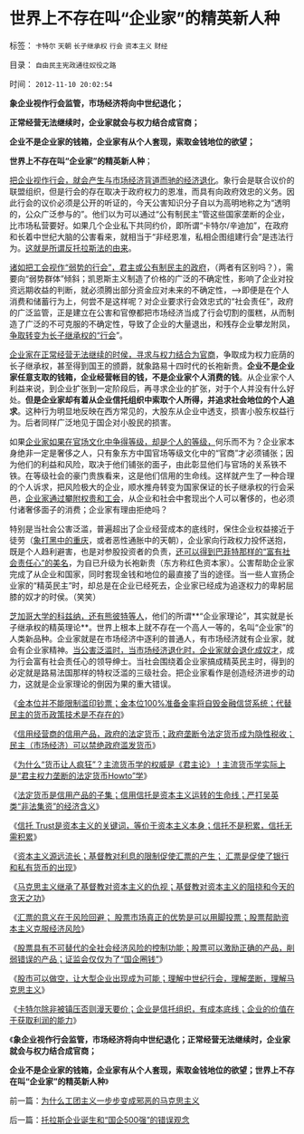 # 世界上不存在叫“企业家”的精英新人种

标签： `卡特尔` `天朝` `长子继承权` `行会` `资本主义` `财经` 

目录： `自由民主宪政通往奴役之路`

时间： `2012-11-10 20:02:54`

**象企业视作行会监管，市场经济将向中世纪退化；**

**正常经营无法继续时，企业家就会与权力结合成官商；**

**企业不是企业家的钱箱，企业家有从个人套现，索取金钱地位的欲望；**

**世界上不存在叫“企业家”的精英新人种**；

[把企业视作行会，就会产生与市场经济背道而驰的经济退化](../../../2012/6/6/汪洋同志的“工会选举”不是“社区自治”.md)。象行会是联合议价的联盟组织，但是行会的存在取决于政府权力的恩准，而具有向政府效忠的义务。因此行会的议价必须是公开的听证的，今天公害知识分子自以为高明地称之为“透明的，公众广泛参与的”。他们以为可以通过“公有制民主”管这些国家垄断的企业，比市场私营要好。如果几个企业私下共同约价，即所谓“卡特尔/辛迪加”，在政府和长着中世纪大脑的公害看来，就相当于“非经恩准，私相企图组建行会”是违法行为。[这就是所谓反托拉斯法的由来](../../../2011/7/4/反托拉斯法是恶法＝（工会托拉斯Vs企业托拉斯）.md)。

[诸如把工会视作“弱势的行会”，君主或公有制民主的政府](../../../2012/6/3/资本家是劳资博弈中的弱势群体.md)，（两者有区别吗？），需要向“弱势群体”倾斜；凯恩斯主义制造了价格的广泛的不确定性，影响了企业对投资远期收益的判断，就必须腾出部分资金应对未来的不确定性，——>即便是在个人消费和储蓄行为上，何尝不是这样呢？对企业要求行会效忠式的“社会责任”，政府的广泛监管，正是建立在公害和官僚都把市场经济当成了行会切割的蛋糕，从而制造了广泛的不可克服的不确定性，导致了企业的大量退出，和残存企业攀龙附凤，[争取转变为长子继承权的“行会](../../../2012/10/8/“资本＝长子继承权”，商鞅变法，英国维新，金融寡头.md)”。

[企业家在正常经营无法继续的时侯，寻求与权力结合为官商](../../../2011/6/17/逐利的资本保证了物美价廉高安全性.md)，争取成为权力庇荫的长子继承权，甚至得到国王的颁爵，就象路易十四时代的长袍新贵。**企业不是企业家任意支取的钱箱，企业经营帐目的钱，不是企业家个人消费的钱**。从企业家个人利益来说，到企业扩张到一定阶段后，再寻求企业的扩张，对于个人并没有什么好处。**但是企业家却有着从企业信托组织中索取个人所得，并追求社会地位的个人追求**。这种行为明显地反映在西方常见的，大股东从企业中透支，损害小股东权益行为。后者同样广泛地见于国企对小股民的损害。

如果[企业家如果在官场文化中争得等级，却是个人的等级，](../../../2011/5/31/工团主义：资本家“逐权不成”方“逐利”.md)何乐而不为？企业家本身绝非一定是奢侈之人，只有象东方中国官场等级文化中的“官商”才必须铺张；因为他们的利益和风险，取决于他们铺张的面子，由此彰显他们与官场的关系铁不铁。在等级社会的豪门贵族看来，这是他们信用的生命线。这样就产生了一种合理的个人诉求，把风险极大的企业，顺水推舟转变为国家保证的长子继承权的行会采邑，[企业家通过攀附权贵和工会](../../../2011/12/20/英美对工会现象严重倾斜，大资本家对工会现象心连心.md)，从企业和社会中套现出个人可以奢侈的，也必须付诸奢侈面子的消费；企业家有理由拒绝吗？

特别是当社会公害泛滥，普遍超出了企业经营成本的底线时，保住企业权益接近于徒劳（[象打黑中的重庆](../../../2012/6/26/关于重庆的好消息.md)，或者恶性通胀中的天朝），企业家向行政权力投怀送抱，既是个人趋利避害，也是对参股投资者的负责，[还可以得到巴菲特那样的“富有社会责任心”的美名](../../../2011/8/26/世袭的富人现象，意味着特权的存在.md)，为自已升级为长袍新贵（东方称红色资本家）。公害帮助企业家完成了从企业和国家，同时套现金钱和地位的最直接了当的途径。当一些人宣扬企业家的“精英民主”时，却总是在企业已经死去，企业家已经成为追逐权力的卑躬屈膝的奴才的时侯。（笑笑）

[芝加哥大学的科兹纳，还有熊彼特等人](../../../2011/2/21/熊彼特，一条精滑的鱼.md)，他们的所谓**“企业家理论”，其实就是长子继承权的精英理论**。世界上根本上就不存在一个高人一等的，名叫“企业家”的人类新品种。企业家就是在市场经济中逐利的普通人，有市场经济就有企业家，就会有企业家精神。[当公害泛滥时，当市场经济退化时，企业家就会退化成奴才](../../../2009/8/14/特权民企距离俄国式寡头有多远？.md)，成为行会富有社会责任心的领导绅士。当社会围绕着企业家搞成精英民主时，得到的必定就是路易法国那样的特权泛滥的三级社会。把企业家看作是创造经济进步的动力，这就是企业家理论的倒因为果的重大错误。

《[金本位并不能限制滥印钞票；金本位100%准备金率将自毁金融信贷系统；代替民主的货币政策技术是不存在的](../../../2012/11/7/米塞斯的错误，罗斯巴德的错误，金本位思想的错误.md)》

《[信用经营商的信用产品，政府的法定货币；政府垄断令法定货币成为隐性税收；民主（市场经济）可以禁绝政府滥发货币](../../../2012/11/7/信用经营商的信用产品，政府的法定货币.md)》

《[为什么“货币让人疯狂”？主流货币学的权威是《君主论》！主流货币学实际上是“君主权力垄断的法定货币Howto”学](../../../2012/11/8/为什么“货币让人疯狂”？及《君主论》.md)》

《[法定货币是信用产品的子集；信用信托是资本主义运转的生命线；严打吴英类“非法集资”的经济含义](../../../2012/11/8/信托是资本主义的生命线.md)》

《[信托 Trust是资本主义的关键词，等价于资本主义本身；信托不是积累，信托无需积累](../../../2012/11/8/信托等价于资本主义，信托不是资本积累.md)》

《[资本主义源远流长；基督教对利息的限制促使汇票的产生； 汇票是促使了银行和私有货币的出现](../../../2012/11/9/资本主义源远流长；汇票促使了银行和私有货币的出现.md)》

《[马克思主义继承了基督教对资本主义的仇视；基督教对资本主义的阻挠和今天的贪天之功](../../../2012/11/9/基督教对资本主义的阻挠和贪天之功.md)》

《[汇票的意义在于风险回避； 股票市场真正的优势是可以用脚投票；股票帮助资本主义克服经济风险](../../../2012/11/9/股票帮助资本主义克服经济风险.md)》

《[股票具有不可替代的全社会经济风险的控制功能；股票可以激励正确的产品，削弱错误的产品；证监会仅仅为了“国企圈钱”](../../../2012/11/10/股票是资本主义最重大的技术发明.md)》

《[股市可以做空，让大型企业出现成为可能；理解中世纪行会，理解垄断，理解马克思主义](../../../2012/11/10/理解中世纪，理解行会，理解垄断，理解马克思主义.md)》

《[卡特尔除非被镇压否则漫天要价；企业是信托组织，有成本底线；企业的价值在于获取利润的能力](../../../2012/11/10/为什么工团主义一步步变成邪恶的马克思主义.md)》

《**象企业视作行会监管，市场经济将向中世纪退化；正常经营无法继续时，企业家就会与权力结合成官商；**

**企业不是企业家的钱箱，企业家有从个人套现，索取金钱地位的欲望；世界上不存在叫“企业家”的精英新人种**》



前一篇：[为什么工团主义一步步变成邪恶的马克思主义](../../../2012/11/10/为什么工团主义一步步变成邪恶的马克思主义.md)

后一篇：[托拉斯企业诞生和“国企500强”的错误观念](../../../2012/11/11/托拉斯企业诞生和“国企500强”的错误观念.md)